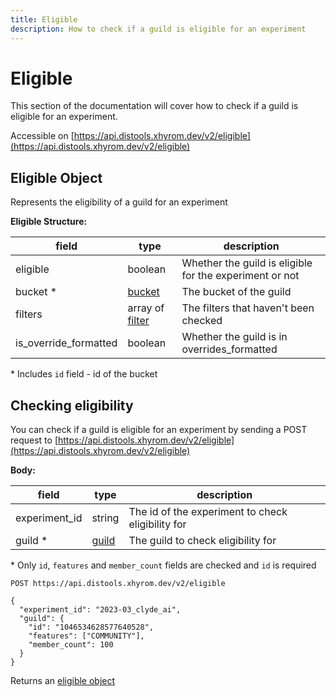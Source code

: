 ```yaml
---
title: Eligible
description: How to check if a guild is eligible for an experiment
---
```


# Eligible

This section of the documentation will cover how to check if a guild is eligible for an experiment.

Accessible on [https://api.distools.xhyrom.dev/v2/eligible](https://api.distools.xhyrom.dev/v2/eligible)

## Eligible Object

Represents the eligibility of a guild for an experiment

**Eligible Structure:**

| field                 | type                                                      | description                                             |
| --------------------- | --------------------------------------------------------- | ------------------------------------------------------- |
| eligible              | boolean                                                   | Whether the guild is eligible for the experiment or not |
| bucket *              | [bucket](./experiments#population-bucket-object)          | The bucket of the guild                                 |
| filters               | array of [filter](./experiments#population-filter-object) | The filters that haven't been checked                   |
| is_override_formatted | boolean                                                   | Whether the guild is in overrides_formatted             |

\* Includes `id` field - id of the bucket

## Checking eligibility

You can check if a guild is eligible for an experiment by sending a POST request to [https://api.distools.xhyrom.dev/v2/eligible](https://api.distools.xhyrom.dev/v2/eligible)

**Body:**

| field         | type                                                                                      | description                                       |
| ------------- | ----------------------------------------------------------------------------------------- | ------------------------------------------------- |
| experiment_id | string                                                                                    | The id of the experiment to check eligibility for |
| guild *       | [guild](https://discord.com/developers/docs/resources/guild#guild-object-guild-structure) | The guild to check eligibility for                |

\* Only `id`, `features` and `member_count` fields are checked and `id` is required

```
POST https://api.distools.xhyrom.dev/v2/eligible

{
  "experiment_id": "2023-03_clyde_ai",
  "guild": {
    "id": "1046534628577640528",
    "features": ["COMMUNITY"],
    "member_count": 100
  }
}
```

Returns an [eligible object](#eligible-object)
